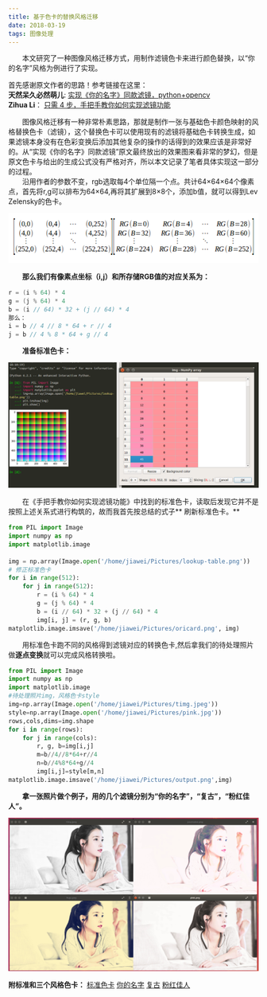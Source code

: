 ```yaml
---
title: 基于色卡的替换风格迁移
date: 2018-03-19
tags: 图像处理
---
```


&emsp;&emsp;本文研究了一种图像风格迁移方式，用制作滤镜色卡来进行颜色替换，以“你的名字”风格为例进行了实现。
<!--more-->

首先感谢原文作者的思路！参考链接在这里：  
**天然呆久必然萌儿**: [实现《你的名字》同款滤镜，python+opencv](https://www.jianshu.com/p/c0759e322de7)  
**Zihua Li**： [只需 4 步，手把手教你如何实现滤镜功能](http://zihua.li/2014/06/implement-instagram-like-filters/)

&emsp;&emsp;图像风格迁移有一种非常朴素思路，那就是制作一张与基础色卡颜色映射的风格替换色卡（滤镜），这个替换色卡可以使用现有的滤镜将基础色卡转换生成，如果滤镜本身没有在色彩变换后添加其他复杂的操作的话得到的效果应该是非常好的。从“实现《你的名字》同款滤镜”原文最终放出的效果图来看非常的梦幻，但是原文色卡与给出的生成公式没有严格对齐，所以本文记录了笔者具体实现这一部分的过程。  
&emsp;&emsp;沿用作者的参数不变，rgb选取每4个单位隔一个点。共计64×64×64个像素点，首先将r,g可以排布为64×64,再将其扩展到8×8个，添加b值，就可以得到Lev
Zelensky的色卡。

![](/static/基于色卡替换的风格迁移/构造色卡.png "先把r,g对应的64×64排布作出来，再扩展8×8到b")

&emsp;&emsp;**那么我们有像素点坐标（i,j）和所存储RGB值的对应关系为：**

```c
r = (i % 64) * 4
g = (j % 64) * 4
b = (i // 64) * 32 + (j // 64) * 4
那么：
i = b // 4 // 8 * 64 + r // 4
j = b // 4 % 8 * 64 + g // 4
```

&emsp;&emsp;**准备标准色卡：**

![](/static/基于色卡替换的风格迁移/前人的色卡.png "原文色卡我估计是浮点计算后取了整，不便于用公式做变换了")

&emsp;&emsp;在《手把手教你如何实现滤镜功能》中找到的标准色卡，读取后发现它并不是按照上述关系式进行构筑的，故而我首先按总结的式子**
刷新标准色卡。**

```python
from PIL import Image
import numpy as np
import matplotlib.image

img = np.array(Image.open('/home/jiawei/Pictures/lookup-table.png'))
# 修正标准色卡
for i in range(512):
    for j in range(512):
        r = (i % 64) * 4
        g = (j % 64) * 4
        b = (i // 64) * 32 + (j // 64) * 4
        img[i, j] = (r, g, b)
matplotlib.image.imsave('/home/jiawei/Pictures/oricard.png', img)
``` 

&emsp;&emsp;用标准色卡跑不同的风格得到滤镜对应的转换色卡,然后拿我们的待处理照片做**逐点变换**就可以完成风格转换啦。

``` python
from PIL import Image
import numpy as np
import matplotlib.image
#待处理照片img，风格色卡style
img=np.array(Image.open('/home/jiawei/Pictures/timg.jpeg'))
style=np.array(Image.open('/home/jiawei/Pictures/pink.jpg'))
rows,cols,dims=img.shape
for i in range(rows):
    for j in range(cols):
        r, g, b=img[i,j]
        m=b//4//8*64+r//4
        n=b//4%8*64+g//4
        img[i,j]=style[m,n]
matplotlib.image.imsave('/home/jiawei/Pictures/output.png',img)
``` 

&emsp;&emsp;**拿一张照片做个例子，用的几个滤镜分别为“你的名字”，“复古”，“粉红佳人”。**

![效果对比](/static/基于色卡替换的风格迁移/result.png)

**附标准和三个风格色卡：**
[标准色卡](/static/基于色卡替换的风格迁移/oricard.png)
[你的名字](/static/基于色卡替换的风格迁移/yourname.jpg)
[复古](/static/基于色卡替换的风格迁移/fugu.jpg)
[粉红佳人](/static/基于色卡替换的风格迁移/pink.jpg)
